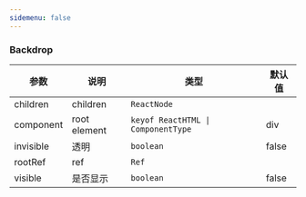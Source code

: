 ```yaml
---
sidemenu: false
---
```


### Backdrop

| 参数	|说明	|类型	|默认值
| --- | --- | --- | ---
| children | children | `ReactNode` |
| component | root element | `keyof ReactHTML \| ComponentType` | div
| invisible | 透明 | `boolean` | false
| rootRef | ref | `Ref` |
| visible | 是否显示 | `boolean` | false
